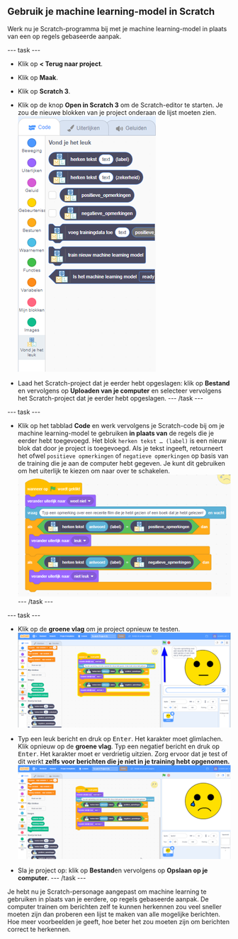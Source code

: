 ## Gebruik je machine learning-model in Scratch

Werk nu je Scratch-programma bij met je machine learning-model in plaats van een op regels gebaseerde aanpak.

--- task ---
+ Klik op **< Terug naar project**.

+ Klik op **Maak**.

+ Klik op **Scratch 3**.

+ Klik op de knop **Open in Scratch 3** om de Scratch-editor te starten. Je zou de nieuwe blokken van je project onderaan de lijst moeten zien. ![Nieuwe machine learning blokken in Scratch 3](images/new-blocks.png)

+ Laad het Scratch-project dat je eerder hebt opgeslagen: klik op **Bestand** en vervolgens op **Uploaden van je computer** en selecteer vervolgens het Scratch-project dat je eerder hebt opgeslagen. --- /task ---

--- task ---
+ Klik op het tabblad **Code** en werk vervolgens je Scratch-code bij om je machine learning-model te gebruiken **in plaats van** de regels die je eerder hebt toegevoegd. Het blok `herken tekst … (label)` is een nieuw blok dat door je project is toegevoegd. Als je tekst ingeeft, retourneert het ofwel `positieve opmerkingen` of `negatieve opmerkingen` op basis van de training die je aan de computer hebt gegeven. Je kunt dit gebruiken om het uiterlijk te kiezen om naar over te schakelen. ![New scratch code including new machine learning blocks](images/code-with-new-blocks.png) --- /task ---

--- task ---
+ Klik op de **groene vlag** om je project opnieuw te testen. ![Testen van nieuwe code van vorige instructie](images/test-ml-model-annotated.png)

+ Typ een leuk bericht en druk op <kbd>Enter</kbd>. Het karakter moet glimlachen. Klik opnieuw op de **groene vlag**. Typ een negatief bericht en druk op <kbd>Enter</kbd>. Het karakter moet er verdrietig uitzien. Zorg ervoor dat je test of dit werkt **zelfs voor berichten die je niet in je training hebt opgenomen.** ![Weergave met niet leuk uiterlijk](images/output-sad.png)

+ Sla je project op: klik op **Bestand**en vervolgens op **Opslaan op je computer**. --- /task ---

Je hebt nu je Scratch-personage aangepast om machine learning te gebruiken in plaats van je eerdere, op regels gebaseerde aanpak. De computer trainen om berichten zelf te kunnen herkennen zou veel sneller moeten zijn dan proberen een lijst te maken van alle mogelijke berichten. Hoe meer voorbeelden je geeft, hoe beter het zou moeten zijn om berichten correct te herkennen.
